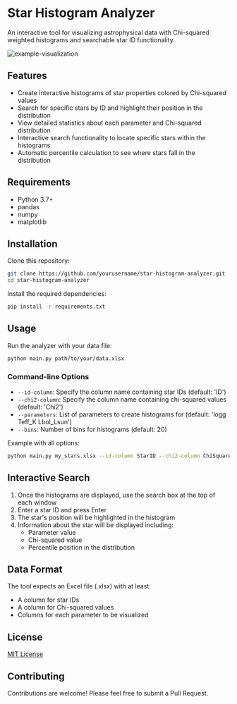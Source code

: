 # Star Histogram Analyzer

An interactive tool for visualizing astrophysical data with Chi-squared weighted histograms and searchable star ID functionality.

![example-visualization](example.png)

## Features

- Create interactive histograms of star properties colored by Chi-squared values
- Search for specific stars by ID and highlight their position in the distribution
- View detailed statistics about each parameter and Chi-squared distribution
- Interactive search functionality to locate specific stars within the histograms
- Automatic percentile calculation to see where stars fall in the distribution

## Requirements

- Python 3.7+
- pandas
- numpy
- matplotlib

## Installation

Clone this repository:

```bash
git clone https://github.com/yourusername/star-histogram-analyzer.git
cd star-histogram-analyzer
```

Install the required dependencies:

```bash
pip install -r requirements.txt
```

## Usage

Run the analyzer with your data file:

```bash
python main.py path/to/your/data.xlsx
```

### Command-line Options

- `--id-column`: Specify the column name containing star IDs (default: 'ID')
- `--chi2-column`: Specify the column name containing chi-squared values (default: 'Chi2')
- `--parameters`: List of parameters to create histograms for (default: 'logg Teff_K Lbol_Lsun')
- `--bins`: Number of bins for histograms (default: 20)

Example with all options:

```bash
python main.py my_stars.xlsx --id-column StarID --chi2-column ChiSquared --parameters mass radius luminosity --bins 30
```

## Interactive Search

1. Once the histograms are displayed, use the search box at the top of each window
2. Enter a star ID and press Enter
3. The star's position will be highlighted in the histogram
4. Information about the star will be displayed including:
   - Parameter value
   - Chi-squared value
   - Percentile position in the distribution

## Data Format

The tool expects an Excel file (.xlsx) with at least:
- A column for star IDs
- A column for Chi-squared values
- Columns for each parameter to be visualized

## License

[MIT License](LICENSE)

## Contributing

Contributions are welcome! Please feel free to submit a Pull Request.
